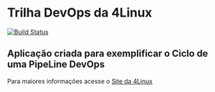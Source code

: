 # Trilha DevOps da 4Linux

<!-- Altere a Flag abaixo com sua URL do Travis -->
[![Build Status](https://travis-ci.org/thiagogaleno/estudos.svg?branch=master)](https://travis-ci.org/thiagogaleno/estudos)
## Aplicação criada para exemplificar o Ciclo de uma PipeLine DevOps


Para maiores informações acesse o [Site da 4Linux](https://www.4linux.com.br/cursos/devops)
